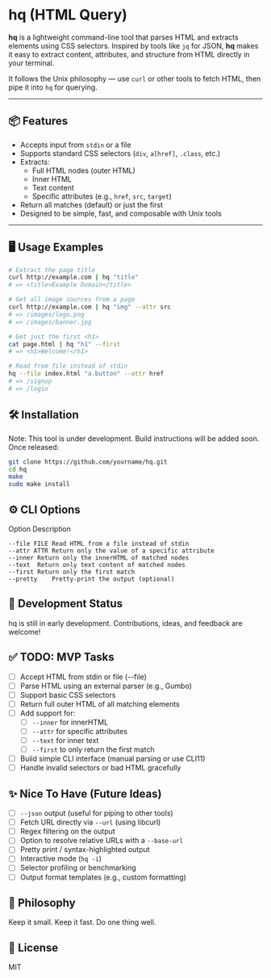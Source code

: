 # hq (HTML Query)

**hq** is a lightweight command-line tool that parses HTML and extracts elements using CSS selectors. Inspired by tools like `jq` for JSON, **hq** makes it easy to extract content, attributes, and structure from HTML directly in your terminal.

It follows the Unix philosophy — use `curl` or other tools to fetch HTML, then pipe it into `hq` for querying.

---

## 📦 Features

- Accepts input from `stdin` or a file
- Supports standard CSS selectors (`div`, `a[href]`, `.class`, etc.)
- Extracts:
  - Full HTML nodes (outer HTML)
  - Inner HTML
  - Text content
  - Specific attributes (e.g., `href`, `src`, `target`)
- Return all matches (default) or just the first
- Designed to be simple, fast, and composable with Unix tools

---

## 🖥️ Usage Examples

```bash
# Extract the page title
curl http://example.com | hq "title"
# => <title>Example Domain</title>

# Get all image sources from a page
curl http://example.com | hq "img" --attr src
# => /images/logo.png
# => /images/banner.jpg

# Get just the first <h1>
cat page.html | hq "h1" --first
# => <h1>Welcome!</h1>

# Read from file instead of stdin
hq --file index.html "a.button" --attr href
# => /signup
# => /login
```

## 🛠 Installation
Note: This tool is under development. Build instructions will be added soon.
Once released:

```bash
git clone https://github.com/yourname/hq.git
cd hq
make
sudo make install
```

## ⚙️ CLI Options

Option	Description
```
--file FILE	Read HTML from a file instead of stdin
--attr ATTR	Return only the value of a specific attribute
--inner	Return only the innerHTML of matched nodes
--text	Return only text content of matched nodes
--first	Return only the first match
--pretty	Pretty-print the output (optional)
```
## 🧪 Development Status
hq is still in early development. Contributions, ideas, and feedback are welcome!

## ✅ TODO: MVP Tasks
- [ ] Accept HTML from stdin or file (--file)
- [ ] Parse HTML using an external parser (e.g., Gumbo)
- [ ] Support basic CSS selectors
- [ ] Return full outer HTML of all matching elements
- [ ] Add support for:
    - [ ] `--inner` for innerHTML
    - [ ] `--attr` for specific attributes
    - [ ] `--text` for inner text
    - [ ] `--first` to only return the first match
- [ ] Build simple CLI interface (manual parsing or use CLI11)
- [ ] Handle invalid selectors or bad HTML gracefully

## ✨ Nice To Have (Future Ideas)
- [ ] `--json` output (useful for piping to other tools)
- [ ] Fetch URL directly via `--url` (using libcurl)
- [ ] Regex filtering on the output
- [ ] Option to resolve relative URLs with a `--base-url`
- [ ] Pretty print / syntax-highlighted output
- [ ] Interactive mode (`hq -i`)
- [ ] Selector profiling or benchmarking
- [ ] Output format templates (e.g., custom formatting)

## 🧠 Philosophy
Keep it small. Keep it fast. Do one thing well.

## 📄 License
MIT